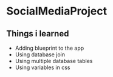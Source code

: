 # SocialMediaProject

## Things i learned

- Adding blueprint to the app
- Using database join
- Using multiple database tables
- Using variables in css
